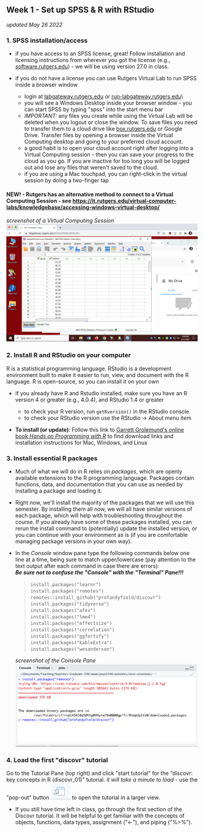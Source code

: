 ## Week 1 - Set up SPSS & R with RStudio

*updated May 26 2022*

### 1. SPSS installation/access

-   if you have access to an SPSS license, great! Follow installation and licensing instructions from wherever you got the license (e.g., [software.rutgers.edu](https://software.rutgers.edu)) - we will be using version 27.0 in class.

-   if you do not have a license you can use Rutgers Virtual Lab to run SPSS inside a browser window

    -   login at [labgateway.rutgers.edu](https://labgateway.rutgers.edu) or [run-labgateway.rutgers.edu](https://run-labgateway.rutgers.edu)\
    -   you will see a Windows Desktop inside your browser window - you can start SPSS by typing "spss" into the start menu bar
    -   *IMPORTANT:* any files you create while using the Virtual Lab will be deleted when you logout or close the window. To save files you need to transfer them to a cloud drive like [box.rutgers.edu](https://it.rutgers.edu/box/) or Google Drive. Transfer files by opening a browser inside the Virtual Computing desktop and going to your preferred cloud account.
    -   a good habit is to open your cloud account right after logging into a Virtual Computing session - then you can save your progress to the cloud as you go. If you are inactive for too long you will be logged out and lose any files that weren't saved to the cloud.
    -   if you are using a Mac touchpad, you can right-click in the virtual session by doing a two-finger tap

#### NEW! - Rutgers has an alternative method to connect to a Virtual Computing Session - see <https://it.rutgers.edu/virtual-computer-labs/knowledgebase/accessing-windows-virtual-desktop/>

*screenshot of a Virtual Computing Session* ![Virtual Computing screenshot](../images/VirtualComputing.png)

### 2. Install R and RStudio on your computer

R is a statistical programming language. RStudio is a development environment built to make it easier to run, view, and document with the R language. R is open-source, so you can install it on your own

-   if you already have R and Rstudio installed, make sure you have an R version 4 or greater (e.g., 4.0.4), and RStudio 1.4 or greater

    -   to check your R version, run `getRversion()` in the RStudio console
    -   to check your RStudio version use the RStudio -\> About menu item

-   **To install (or update)**: Follow this link to [Garrett Grolemund's online book *Hands on Programming with R*](https://rstudio-education.github.io/hopr/starting.html) to find download links and installation instructions for Mac, Windows, and Linux

### 3. Install essential R packages

-   Much of what we will do in R relies on *packages*, which are openly available extensions to the R programming language. Packages contain functions, data, and documentation that you can use as needed by installing a package and loading it.

-   Right now, we'll install the majority of the packages that we will use this semester. By installing them all now, we will all have similar versions of each package, which will help with troubleshooting throughout the course. If you already have some of these packages installed, you can rerun the install command to (potentially) update the installed version, or you can continue with your environment as is (if you are comfortable managing package versions in your own way).

-   In the *Console* window pane type the following commands below one line at a time, being sure to match upper/lowercase (pay attention to the text output after each command in case there are errors):\
    ***Be sure not to confuse the "Console" with the "Terminal" Pane!!!***

    > `install.packages("learnr")`  
    > `install.packages("remotes")`  
    > `remotes::install_github("profandyfield/discovr")`  
    > `install.packages("tidyverse")`  
    > `install.packages("afex")`  
    > `install.packages("lme4")`  
    > `install.packages("effectsize")`  
    > `install.packages("correlation")`  
    > `install.packages("ggfortify")`  
    > `install.packages("kableExtra")`  
    > `install.packages("wesanderson")`  

    *screenshot of the Console Pane* ![Console Pane screenshot](../images/ConsolePane.png)

### 4. Load the first "discovr" tutorial

Go to the Tutorial Pane (top right) and click "start tutorial" for the "discovr: key concepts in R (discovr_01)" tutorial. *it will take a minute to load* - use the "pop-out" button ![popout icon](../images/popout.png) to open the tutorial in a larger view.

-   If you still have time left in class, go through the first section of the Discovr tutorial. It will be helpful to get familiar with the concepts of objects, functions, data types, assignment ("\<-"), and piping ("%\>%").
